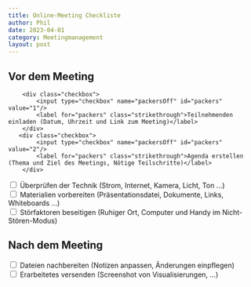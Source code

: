 ```yaml
---
title: Online-Meeting Checkliste
author: Phil
date: 2023-04-01
category: Meetingmanagement
layout: post
---
```

## Vor dem Meeting
<div class="form-group ">
            <div class="col-md-5">

        <div class="checkbox">
            <input type="checkbox" name="packersOff" id="packers" value="1"/>
            <label for="packers" class="strikethrough">Teilnehmenden einladen (Datum, Uhrzeit und Link zum Meeting)</label>
        </div>
       <div class="checkbox">
            <input type="checkbox" name="packersOff" id="packers" value="2"/>
            <label for="packers" class="strikethrough">Agenda erstellen (Thema und Ziel des Meetings, Nötige Teilschritte)</label>
        </div>
   <div class="checkbox">
            <input type="checkbox" name="packersOff" id="packers" value="3"/>
            <label for="packers" class="strikethrough">Überprüfen der Technik (Strom, Internet, Kamera, Licht, Ton ...)</label>
        </div>
        <div class="checkbox">
            <input type="checkbox" name="packersOff" id="packers" value="4"/>
            <label for="packers" class="strikethrough">Materialien vorbereiten (Präsentationsdatei, Dokumente, Links, Whiteboards ...)</label>
        </div>
     <div class="checkbox">
            <input type="checkbox" name="packersOff" id="packers" value="5"/>
            <label for="packers" class="strikethrough">Störfaktoren beseitigen (Ruhiger Ort, Computer und Handy im Nicht-Stören-Modus)</label>
        </div>
</div>
</div>


## Nach dem Meeting
<div class="form-group ">
    <div class="col-md-5">
        <div class="checkbox">
            <input type="checkbox" name="packersOff" id="packers" value="1"/>
            <label for="packers" class="strikethrough">Dateien nachbereiten (Notizen anpassen, Änderungen einpflegen)</label>
        </div>
       <div class="checkbox">
            <input type="checkbox" name="packersOff" id="packers" value="2"/>
            <label for="packers" class="strikethrough">Erarbeitetes versenden (Screenshot von Visualisierungen, ...)</label>
        </div>
</div>
</div>
